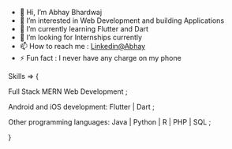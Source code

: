 - 👋 Hi, I’m Abhay Bhardwaj
- 👀 I’m interested in Web Development and building Applications
- 🌱 I’m currently learning Flutter and Dart 
- 💞️ I’m looking for Internships currently
- 📫 How to reach me : [Linkedin@Abhay](https://www.linkedin.com/in/abhay-bhardwaj-6850881ba/)
- ⚡ Fun fact : I never have any charge on my phone

Skills => {

Full Stack MERN Web Development ;

Android and iOS development: Flutter | Dart ;

Other programming languages: Java | Python | R | PHP | SQL ;

}




<!---
Abhay014/Abhay014 is a ✨ special ✨ repository because its `README.md` (this file) appears on your GitHub profile.
You can click the Preview link to take a look at your changes.
--->
